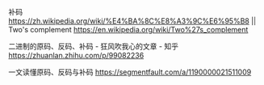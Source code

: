 
补码 https://zh.wikipedia.org/wiki/%E4%BA%8C%E8%A3%9C%E6%95%B8 || Two's complement https://en.wikipedia.org/wiki/Two%27s_complement

二进制的原码、反码、补码 - 狂风吹我心的文章 - 知乎 https://zhuanlan.zhihu.com/p/99082236

一文读懂原码、反码与补码 https://segmentfault.com/a/1190000021511009
